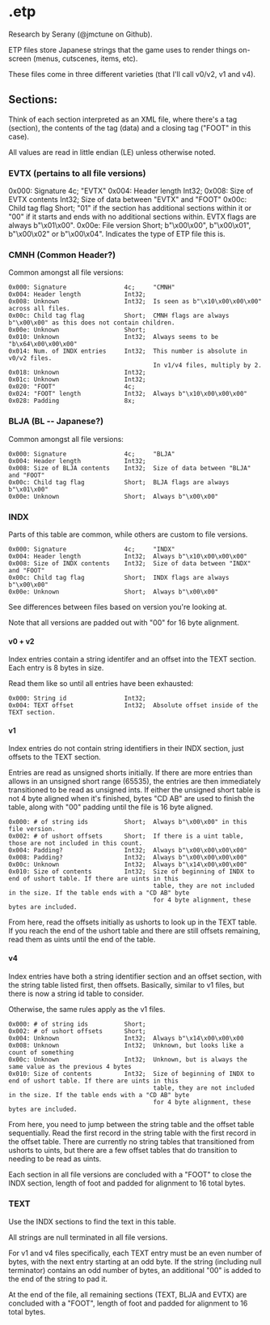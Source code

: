 # .etp

Research by Serany (@jmctune on Github).

ETP files store Japanese strings that the game uses to render things on-screen (menus, cutscenes, items, etc).

These files come in three different varieties (that I'll call v0/v2, v1 and v4).

## Sections:

Think of each section interpreted as an XML file, where there's a tag (section), the contents of the tag (data) and a closing tag ("FOOT" in this case).

All values are read in little endian (LE) unless otherwise noted.

### EVTX (pertains to all file versions)

0x000: Signature                4c;     "EVTX"
0x004: Header length            Int32;
0x008: Size of EVTX contents    Int32;  Size of data between "EVTX" and "FOOT"
0x00c: Child tag flag           Short;  "01" if the section has additional sections
                                        within it or "00" if it starts and ends with no
                                        additional sections within.
                                        EVTX flags are always b"\x01\x00".
0x00e: File version             Short;  b"\x00\x00", b"\x00\x01", b"\x00\x02" or b"\x00\x04".
                                        Indicates the type of ETP file this is.

### CMNH (Common Header?)

Common amongst all file versions:

```
0x000: Signature                4c;     "CMNH"
0x004: Header length            Int32;
0x008: Unknown                  Int32;  Is seen as b"\x10\x00\x00\x00" across all files.
0x00c: Child tag flag           Short;  CMNH flags are always b"\x00\x00" as this does not contain children.
0x00e: Unknown                  Short;
0x010: Unknown                  Int32;  Always seems to be "b\x64\x00\x00\x00"
0x014: Num. of INDX entries     Int32;  This number is absolute in v0/v2 files.
                                        In v1/v4 files, multiply by 2.
0x018: Unknown                  Int32;
0x01c: Unknown                  Int32;
0x020: "FOOT"                   4c;
0x024: "FOOT" length            Int32;  Always b"\x10\x00\x00\x00"
0x028: Padding                  8x;
```

### BLJA (BL -- Japanese?)

Common amongst all file versions:

```
0x000: Signature                4c;     "BLJA"
0x004: Header length            Int32;
0x008: Size of BLJA contents    Int32;  Size of data between "BLJA" and "FOOT"
0x00c: Child tag flag           Short;  BLJA flags are always b"\x01\x00"
0x00e: Unknown                  Short;  Always b"\x00\x00"
```

### INDX

Parts of this table are common, while others are custom to file versions.

```
0x000: Signature                4c;     "INDX"
0x004: Header length            Int32;  Always b"\x10\x00\x00\x00"
0x008: Size of INDX contents    Int32;  Size of data between "INDX" and "FOOT"
0x00c: Child tag flag           Short;  INDX flags are always b"\x00\x00"
0x00e: Unknown                  Short;  Always b"\x00\x00"
```

See differences between files based on version you're looking at.

Note that all versions are padded out with "00" for 16 byte alignment.

#### v0 + v2

Index entries contain a string identifer and an offset into the TEXT section. Each entry is 8 bytes in size.

Read them like so until all entries have been exhausted:

```
0x000: String id                Int32;
0x004: TEXT offset              Int32;  Absolute offset inside of the TEXT section.
```


#### v1

Index entries do not contain string identifiers in their INDX section, just offsets to the TEXT section. 

Entries are read as unsigned shorts initially. If there are more entries than allows in an unsigned short range (65535), the entries are then immediately transitioned to be read as unsigned ints. If either the unsigned short table is not 4 byte aligned when it's finished, bytes "CD AB" are used to finish the table, along with "00" padding until the file is 16 byte aligned.

```
0x000: # of string ids          Short;  Always b"\x00\x00" in this file version.
0x002: # of ushort offsets      Short;  If there is a uint table, those are not included in this count.
0x004: Padding?                 Int32;  Always b"\x00\x00\x00\x00"
0x008: Padding?                 Int32;  Always b"\x00\x00\x00\x00"
0x00c: Unknown                  Int32;  Always b"\x14\x00\x00\x00"
0x010: Size of contents         Int32;  Size of beginning of INDX to end of ushort table. If there are uints in this
                                        table, they are not included in the size. If the table ends with a "CD AB" byte
                                        for 4 byte alignment, these bytes are included.
```

From here, read the offsets initially as ushorts to look up in the TEXT table. If you reach the end of the ushort table and there are still offsets remaining, read them as uints until the end of the table.

#### v4

Index entries have both a string identifier section and an offset section, with the string table listed first, then offsets. Basically, similar to v1 files, but there is now a string id table to consider.

Otherwise, the same rules apply as the v1 files.

```
0x000: # of string ids          Short;
0x002: # of ushort offsets      Short;
0x004: Unknown                  Int32;  Always b"\x14\x00\x00\x00
0x008: Unknown                  Int32;  Unknown, but looks like a count of something
0x00c: Unknown                  Int32;  Unknown, but is always the same value as the previous 4 bytes
0x010: Size of contents         Int32;  Size of beginning of INDX to end of ushort table. If there are uints in this
                                        table, they are not included in the size. If the table ends with a "CD AB" byte
                                        for 4 byte alignment, these bytes are included.
```

From here, you need to jump between the string table and the offset table sequentially. Read the first record in the string table with the first record in the offset table. There are currently no string tables that transitioned from ushorts to uints, but there are a few offset tables that do transition to needing to be read as uints.


Each section in all file versions are concluded with a "FOOT" to close the INDX section, length of foot and padded for alignment to 16 total bytes.

### TEXT

Use the INDX sections to find the text in this table.

All strings are null terminated in all file versions.

For v1 and v4 files specifically, each TEXT entry must be an even number of bytes, with the next entry starting at an odd byte. If the string (including null terminator) contains an odd number of bytes, an additional "00" is added to the end of the string to pad it.


At the end of the file, all remaining sections (TEXT, BLJA and EVTX) are concluded with a "FOOT", length of foot and padded for alignment to 16 total bytes.
